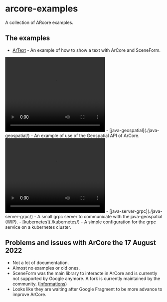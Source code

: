 # arcore-examples
A collection of ARcore examples.

## The examples

- [ArText](./ArText/) - An example of how to show a text with ArCore and SceneForm.
<video width="320" height="240" controls>
  <source src="./demo-assets/ArText4-video.mp4" type="video/mp4">
</video>
- [java-geospatial](./java-geospatial/) - An example of use of the Geospatial API of ArCore.
<video width="320" height="240" controls>
  <source src="./demo-assets/Geospatial-video.mp4" type="video/mp4">
</video>
  - [java-server-grpc](./java-server-grpc/) - A small grpc server to communicate with the java-geospatial (WIP).
  - [kubernetes](./kubernetes/) - A simple configuration for the grpc service on a kubernetes cluster.

## Problems and issues with ArCore the 17 August 2022

- Not a lot of documentation.
- Almost no examples or old ones.
- SceneForm was the main library to interacte in ArCore and is currently not supported by Google anymore. A fork is currently maintained by the community. ([Informations](https://stackoverflow.com/questions/62453399/google-sceneform-is-it-deprecated-any-replacement))
- Looks like they are waiting after Google Fragment to be more advance to improve ArCore.